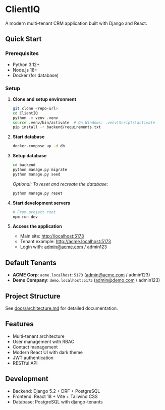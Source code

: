 # ClientIQ

A modern multi-tenant CRM application built with Django and React.

## Quick Start

### Prerequisites
- Python 3.12+
- Node.js 18+
- Docker (for database)

### Setup

1. **Clone and setup environment**
   ```bash
   git clone <repo-url>
   cd ClientIQ
   python -m venv .venv
   source .venv/bin/activate  # On Windows: .venv\Scripts\activate
   pip install -r backend/requirements.txt
   ```

2. **Start database**
   ```bash
   docker-compose up -d db
   ```

3. **Setup database**
   ```bash
   cd backend
   python manage.py migrate
   python manage.py seed
   ```

   *Optional: To reset and recreate the database:*
   
   ```bash
   python manage.py reset
   ```

4. **Start development servers**
   ```bash
   # From project root
   npm run dev
   ```

5. **Access the application**
   - Main site: <http://localhost:5173>
   - Tenant example: <http://acme.localhost:5173>
   - Login with: admin@acme.com / admin123

## Default Tenants

- **ACME Corp**: `acme.localhost:5173` (admin@acme.com / admin123)
- **Demo Company**: `demo.localhost:5173` (admin@demo.com / admin123)

## Project Structure

See [docs/architecture.md](docs/architecture.md) for detailed documentation.

## Features

- Multi-tenant architecture
- User management with RBAC
- Contact management
- Modern React UI with dark theme
- JWT authentication
- RESTful API

## Development

- Backend: Django 5.2 + DRF + PostgreSQL
- Frontend: React 18 + Vite + Tailwind CSS
- Database: PostgreSQL with django-tenants
